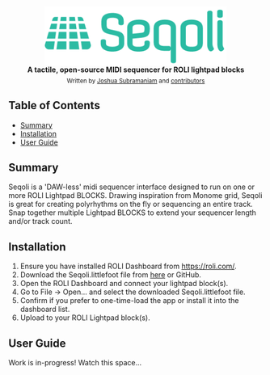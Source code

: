 <div align="center">
  <img align="center" src="https://raw.githubusercontent.com/SuuBro/Seqoli/master/site/static/images/logo.png" alt="Seqoli">
  <br>
  <strong>A tactile, open-source MIDI sequencer for ROLI lightpad blocks</strong>
</div>

<div align="center">
  <sub>Written by 
  <a href="https://www.linkedin.com/in/jsubramaniam/">Joshua Subramaniam</a> and
  <a href="https://github.com/SuuBro/Seqoli/graphs/contributors">
    contributors
  </a>
</div>

## Table of Contents
- [Summary](#summary)
- [Installation](#installation)
- [User Guide](#user-guide)

## Summary
Seqoli is a 'DAW-less' midi sequencer interface designed to run on one or more ROLI Lightpad BLOCKS. Drawing inspiration from Monome grid, Seqoli is great for creating polyrhythms on the fly or sequencing an entire track. Snap together multiple Lightpad BLOCKS to extend your sequencer length and/or track count.


## Installation

1.  Ensure you have installed ROLI Dashboard from https://roli.com/.
1.  Download the Seqoli.littlefoot file from [here](https://gumroad.com/l/seqoli) or GitHub.
1.  Open the ROLI Dashboard and connect your lightpad block(s).
1.  Go to File -> Open... and select the downloaded Seqoli.littlefoot file.
1.  Confirm if you prefer to one-time-load the app or install it into the dashboard list.
1.  Upload to your ROLI Lightpad block(s).


## User Guide
Work is in-progress! Watch this space...




